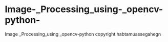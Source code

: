 # Image-_Processing_using-_opencv-python-
Image _Processing_using _opencv-python 
copyright habtamuassegahegn
